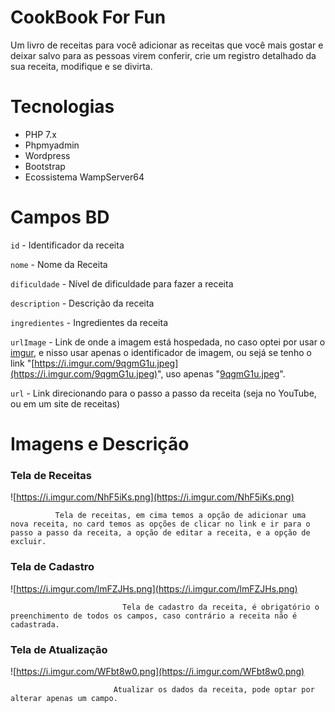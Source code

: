 # CookBook For Fun

Um livro de receitas para você adicionar as receitas que você mais gostar e deixar salvo para as pessoas virem conferir, crie um registro detalhado da sua receita, modifique e se divirta.

# Tecnologias

- PHP 7.x
- Phpmyadmin
- Wordpress
- Bootstrap
- Ecossistema WampServer64

# Campos BD

`id` - Identificador da receita

`nome` - Nome da Receita

 `dificuldade` - Nível de dificuldade para fazer a receita

 `description` - Descrição da receita

 `ingredientes` - Ingredientes da receita

`urlImage` - Link de onde a imagem está hospedada, no caso optei por usar o [imgur](http://imgur.com), e nisso usar apenas o identificador de imagem, ou sejá se tenho o link "[https://i.imgur.com/9qgmG1u.jpeg](https://i.imgur.com/9qgmG1u.jpeg)", uso apenas "[9qgmG1u.jpeg](https://i.imgur.com/9qgmG1u.jpeg)".

`url` - Link direcionando para o passo a passo da receita (seja no YouTube, ou em um site de receitas)

# Imagens e Descrição

### Tela de Receitas

![https://i.imgur.com/NhF5iKs.png](https://i.imgur.com/NhF5iKs.png)

              Tela de receitas, em cima temos a opção de adicionar uma nova receita, no card temos as opções de clicar no link e ir para o passo a passo da receita, a opção de editar a receita, e a opção de excluir.      

### Tela de Cadastro

![https://i.imgur.com/lmFZJHs.png](https://i.imgur.com/lmFZJHs.png)

                             Tela de cadastro da receita, é obrigatório o preenchimento de todos os campos, caso contrário a receita não é cadastrada.          

### Tela de Atualização

![https://i.imgur.com/WFbt8w0.png](https://i.imgur.com/WFbt8w0.png)

                           Atualizar os dados da receita, pode optar por alterar apenas um campo.